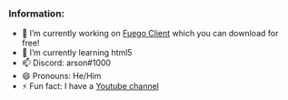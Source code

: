 ### Information:

- 🔭 I’m currently working on [Fuego Client](https://github.com/iArsonic/Fuego-Client-Releases) which you can download for free!
- 🌱 I’m currently learning html5
- 📫 Discord: arson#1000
- 😄 Pronouns: He/Him
- ⚡ Fun fact: I have a [Youtube channel](https://youtube.com/arsonic)
